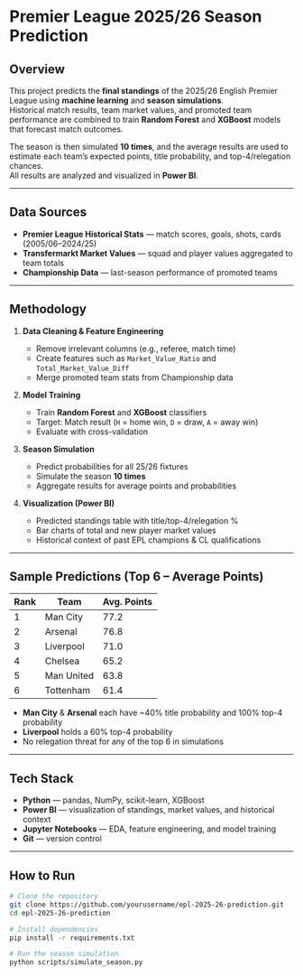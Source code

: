 # Premier League 2025/26 Season Prediction 

## Overview
This project predicts the **final standings** of the 2025/26 English Premier League using **machine learning** and **season simulations**.  
Historical match results, team market values, and promoted team performance are combined to train **Random Forest** and **XGBoost** models that forecast match outcomes.

The season is then simulated **10 times**, and the average results are used to estimate each team’s expected points, title probability, and top-4/relegation chances.  
All results are analyzed and visualized in **Power BI**.

---

## Data Sources
- **Premier League Historical Stats** — match scores, goals, shots, cards (2005/06–2024/25)
- **Transfermarkt Market Values** — squad and player values aggregated to team totals
- **Championship Data** — last-season performance of promoted teams

---

## Methodology

1. **Data Cleaning & Feature Engineering**
   - Remove irrelevant columns (e.g., referee, match time)
   - Create features such as `Market_Value_Ratio` and `Total_Market_Value_Diff`
   - Merge promoted team stats from Championship data

2. **Model Training**
   - Train **Random Forest** and **XGBoost** classifiers
   - Target: Match result (`H` = home win, `D` = draw, `A` = away win)
   - Evaluate with cross-validation

3. **Season Simulation**
   - Predict probabilities for all 25/26 fixtures
   - Simulate the season **10 times**
   - Aggregate results for average points and probabilities

4. **Visualization (Power BI)**
   - Predicted standings table with title/top-4/relegation %
   - Bar charts of total and new player market values
   - Historical context of past EPL champions & CL qualifications

---

## Sample Predictions (Top 6 – Average Points)
| Rank | Team        | Avg. Points |
|------|-------------|-------------|
| 1    | Man City    | 77.2 |
| 2    | Arsenal     | 76.8 |
| 3    | Liverpool   | 71.0 |
| 4    | Chelsea     | 65.2 |
| 5    | Man United  | 63.8 |
| 6    | Tottenham   | 61.4 |

- **Man City** & **Arsenal** each have ~40% title probability and 100% top-4 probability
- **Liverpool** holds a 60% top-4 probability
- No relegation threat for any of the top 6 in simulations

---

## Tech Stack
- **Python** — pandas, NumPy, scikit-learn, XGBoost
- **Power BI** — visualization of standings, market values, and historical context
- **Jupyter Notebooks** — EDA, feature engineering, and model training
- **Git** — version control

---

## How to Run
```bash
# Clone the repository
git clone https://github.com/yourusername/epl-2025-26-prediction.git
cd epl-2025-26-prediction

# Install dependencies
pip install -r requirements.txt

# Run the season simulation
python scripts/simulate_season.py
